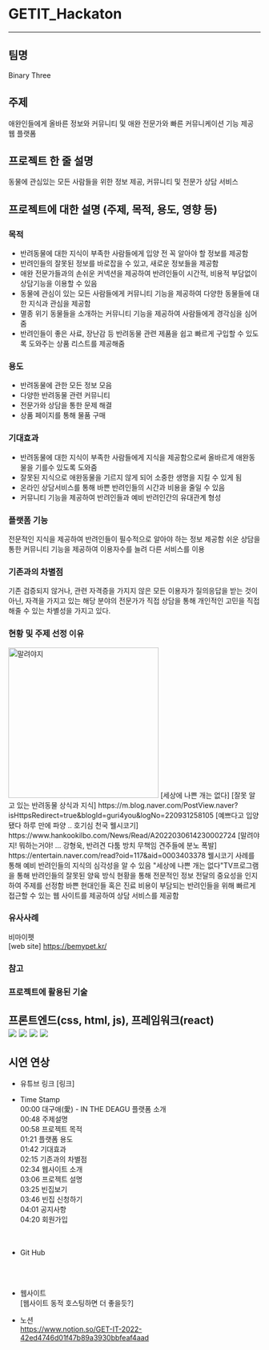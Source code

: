 # GETIT_Hackaton
--------------------------------------------------------
## 팀명
Binary Three

## 주제
애완인들에게 올바른 정보와 커뮤니티 및 애완 전문가와 빠른 커뮤니케이션 기능 제공 웹 플랫폼

## 프로젝트 한 줄 설명
동물에 관심있는 모든 사람들을 위한 정보 제공, 커뮤니티 및 전문가 상담 서비스  

## 프로젝트에 대한 설명 (주제, 목적, 용도, 영향 등)
### 목적
- 반려동물에 대한 지식이 부족한 사람들에게 입양 전 꼭 알아야 할 정보를 제공함
- 반려인들의 잘못된 정보를 바로잡을 수 있고, 새로운 정보들을 제공함
- 애완 전문가들과의 손쉬운 커넥션을 제공하여 반려인들이 시간적, 비용적 부담없이 상담기능을 이용할 수 있음
- 동물에 관심이 있는 모든 사람들에게 커뮤니티 기능을 제공하여 다양한 동물들에 대한 지식과 관심을 제공함
- 멸종 위기 동물들을 소개하는 커뮤니티 기능을 제공하여 사람들에게 경각심을 심어줌
- 반려인들이 좋은 사료, 장난감 등 반려동물 관련 제품을 쉽고 빠르게 구입할 수 있도록 도와주는 상품 리스트를 제공해줌

### 용도
- 반려동물에 관한 모든 정보 모음
- 다양한 반려동물 관련 커뮤니티
- 전문가와 상담을 통한 문제 해결
- 상품 페이지를 통해 물품 구매

### 기대효과
- 반려동물에 대한 지식이 부족한 사람들에게 지식을 제공함으로써 올바르게 애완동물을 기를수 있도록 도와줌
- 잘못된 지식으로 애완동물을 기르지 않게 되어 소중한 생명을 지킬 수 있게 됨
- 온라인 상담서비스를 통해 바쁜 반려인들의 시간과 비용을 줄일 수 있음
- 커뮤니티 기능을 제공하여 반려인들과 예비 반려인간의 유대관계 형성

### 플랫폼 기능
전문적인 지식을 제공하여 반려인들이 필수적으로 알아야 하는 정보 제공함
쉬운 상담을 통한 
커뮤니티 기능을 제공하여 이용자수를 늘려 다른 서비스를 이용


### 기존과의 차별점
기존 검증되지 않거나, 관련 자격증을 가지지 않은 모든 이용자가 질의응답을 받는 것이 아닌, 자격을 가지고 있는 해당 분야의 전문가가 직접 상담을 통해 개인적인 고민을
직접 해줄 수 있는 차별성을 가지고 있다.  



### 현황 및 주제 선정 이유
<img width="300" alt="말려야지" src="https://user-images.githubusercontent.com/97583162/203814913-a12da398-f514-4404-bfdd-224e1733c54b.png">  
[세상에 나쁜 개는 없다]  
[잘못 알고 있는 반려동물 상식과 지식] https://m.blog.naver.com/PostView.naver?isHttpsRedirect=true&blogId=guri4you&logNo=220931258105  
[예쁘다고 입양됐다 하루 만에 파양 .. 호기심 천국 웰시코기] https://www.hankookilbo.com/News/Read/A2022030614230002724  
[말려야지! 뭐하는거야! ... 강형욱, 반려견 다툼 방치 무책임 견주들에 분노 폭발] https://entertain.naver.com/read?oid=117&aid=0003403378  
웰시코기 사례를 통해 예비 반려인들의 지식의 심각성을 알 수 있음
"세상에 나쁜 개는 없다"TV프로그램을 통해 반려인들의 잘못된 양육 방식 현황을 통해 전문적인 정보 전달의 중요성을 인지하여 주제를 선정함 
바쁜 현대인들 혹은 진료 비용이 부담되는 반려인들을 위해 빠르게 접근할 수 있는 웹 사이트를 제공하여 상담 서비스를 제공함


### 유사사례
비마이펫  
[web site] https://bemypet.kr/   


### 참고




### 프로젝트에 활용된 기술
프론트엔드(css, html, js), 프레임워크(react) <br>
<img src="https://img.shields.io/badge/CSS-F43059?style=for-the-badge&logo=CSSWizardry&logoColor=white">
<img src="https://img.shields.io/badge/HTML-E34F26?style=for-the-badge&logo=HTML5&logoColor=white">
<img src="https://img.shields.io/badge/JavaScript-F7DF1E?style=for-the-badge&logo=JavaScript&logoColor=black">
<img src="https://img.shields.io/badge/React-61DAFB?style=for-the-badge&logo=React&logoColor=black">
--------------------------------------------------------
## 시연 연상
* 유튜브 링크
[링크]

- Time Stamp<br>
00:00 대구애(愛) - IN THE DEAGU 플랫폼 소개<br>
00:48 주제설명<br>
00:58 프로젝트 목적<br>
01:21 플랫폼 용도<br>
01:42 기대효과<br>
02:15 기존과의 차별점<br>
02:34 웹사이트 소개<br>
03:06 프로젝트 설명<br>
03:25 빈집보기<br>
03:46 빈집 신청하기<br>
04:01 공지사항<br>
04:20 회원가입<br>
<br><br>

- Git Hub<br>

<br><br>

- 웹사이트<br>
[웹사이트 동적 호스팅하면 더 좋을듯?]

- 노션   
https://www.notion.so/GET-IT-2022-42ed4746d01f47b89a3930bbfeaf4aad

